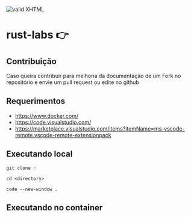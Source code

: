 [checkmark]: https://raw.githubusercontent.com/mozgbrasil/mozgbrasil.github.io/master/assets/images/logos/logo_32_32.png "MOZG"

![valid XHTML][checkmark]

# rust-labs 👉️

## Contribuição

Caso queira contribuir para melhoria da documentação de um Fork no repositório e envie um pull request ou edite no github

## Requerimentos

- https://www.docker.com/
- https://code.visualstudio.com/
- https://marketplace.visualstudio.com/items?itemName=ms-vscode-remote.vscode-remote-extensionpack

## Executando local

```
git clone ☝️

cd <directory>

code --new-window .
```

## Executando no container
